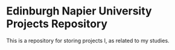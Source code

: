 # Edinburgh Napier University Projects Repository

This is a repository for storing projects I, as related to my studies.
